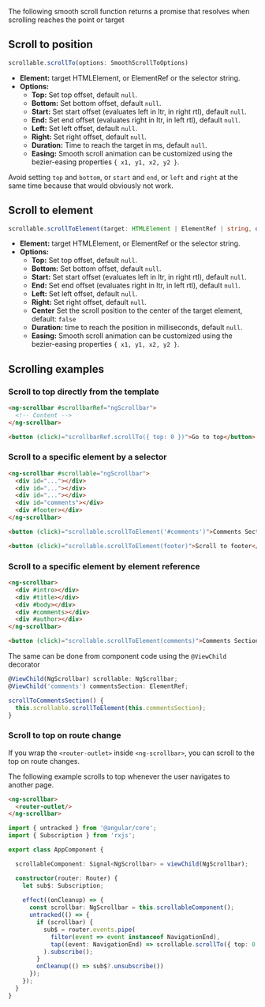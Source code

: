 The following smooth scroll function returns a promise that resolves when scrolling reaches the point or target

## Scroll to position

```ts
scrollable.scrollTo(options: SmoothScrollToOptions)
```

- **Element:** target HTMLElement, or ElementRef or the selector string.
- **Options:**
  - **Top:** Set top offset, default `null`.
  - **Bottom:** Set bottom offset, default `null`.
  - **Start:** Set start offset (evaluates left in ltr, in right rtl), default `null`.
  - **End:** Set end offset (evaluates right in ltr, in left rtl), default `null`.
  - **Left:** Set left offset, default `null`.
  - **Right:** Set right offset, default `null`.
  - **Duration:** Time to reach the target in ms, default `null`.
  - **Easing:** Smooth scroll animation can be customized using the bezier-easing properties `{ x1, y1, x2, y2 }`.

Avoid setting `top` and `bottom`, or `start` and `end`, or `left` and `right` at the same time because that would obviously not work.

## Scroll to element

```ts
scrollable.scrollToElement(target: HTMLElement | ElementRef | string, options?)
```

- **Element:** target HTMLElement, or ElementRef or the selector string.
- **Options:**
  - **Top:** Set top offset, default `null`.
  - **Bottom:** Set bottom offset, default `null`.
  - **Start:** Set start offset (evaluates left in ltr, in right rtl), default `null`.
  - **End:** Set end offset (evaluates right in ltr, in left rtl), default `null`.
  - **Left:** Set left offset, default `null`.
  - **Right:** Set right offset, default `null`.
  - **Center** Set the scroll position to the center of the target element, default: `false`
  - **Duration:** time to reach the position in milliseconds, default `null`.
  - **Easing:** Smooth scroll animation can be customized using the bezier-easing properties `{ x1, y1, x2, y2 }`.

## Scrolling examples

### Scroll to top directly from the template

```html
<ng-scrollbar #scrollbarRef="ngScrollbar">
  <!-- Content -->
</ng-scrollbar>

<button (click)="scrollbarRef.scrollTo({ top: 0 })">Go to top</button>
```

### Scroll to a specific element by a selector

```html
<ng-scrollbar #scrollable="ngScrollbar">
  <div id="..."></div>
  <div id="..."></div>
  <div id="..."></div>
  <div id="comments"></div>
  <div #footer></div>
</ng-scrollbar>

<button (click)="scrollable.scrollToElement('#comments')">Comments Section</button>

<button (click)="scrollable.scrollToElement(footer)">Scroll to footer</button>
```

### Scroll to a specific element by element reference

```html
<ng-scrollbar>
  <div #intro></div>
  <div #title></div>
  <div #body></div>
  <div #comments></div>
  <div #author></div>
</ng-scrollbar>

<button (click)="scrollable.scrollToElement(comments)">Comments Section</button>
```

The same can be done from component code using the `@ViewChild` decorator

```ts
@ViewChild(NgScrollbar) scrollable: NgScrollbar;
@ViewChild('comments') commentsSection: ElementRef;

scrollToCommentsSection() {
  this.scrollable.scrollToElement(this.commentsSection);
}
```


### Scroll to top on route change

If you wrap the `<router-outlet>` inside `<ng-scrollbar>`, you can scroll to the top on route changes.

The following example scrolls to top whenever the user navigates to another page.

```html
<ng-scrollbar>
  <router-outlet/>
</ng-scrollbar>
```

```ts
import { untracked } from '@angular/core';
import { Subscription } from 'rxjs';

export class AppComponent {

  scrollableComponent: Signal<NgScrollbar> = viewChild(NgScrollbar);

  constructor(router: Router) {
    let sub$: Subscription;
    
    effect((onCleanup) => {
      const scrollbar: NgScrollbar = this.scrollableComponent();
      untracked(() => {
        if (scrollbar) {
          sub$ = router.events.pipe(
            filter(event => event instanceof NavigationEnd),
            tap((event: NavigationEnd) => scrollable.scrollTo({ top: 0, duration: 500 }))
          ).subscribe();
        }
        onCleanup(() => sub$?.unsubscribe())
      });
    });
  }
}
```
